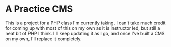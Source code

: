 # A Practice CMS

This is a project for a PHP class I'm currently taking. I can't take much credit
for coming up with most of this on my own as it is instructor led, but still a
neat bit of PHP I think. I'll keep updating it as I go, and once I've built a
CMS on my own, I'll replace it completely.
